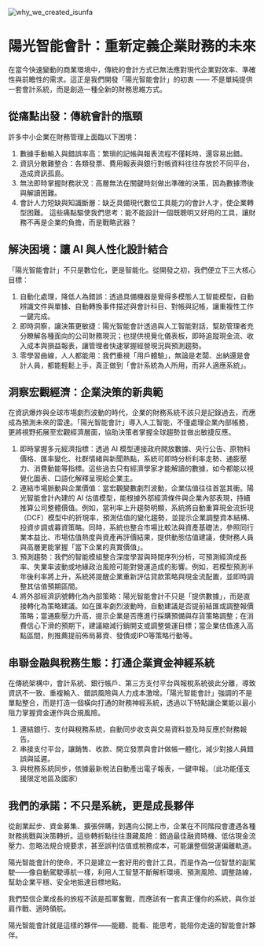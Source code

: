 ![why_we_created_isunfa](https://github.com/user-attachments/assets/6ff25d3a-48ad-47ac-884c-24873352124f)

# 陽光智能會計：重新定義企業財務的未來
在當今快速變動的商業環境中，傳統的會計方式已無法應對現代企業對效率、準確性與前瞻性的需求。這正是我們開發「陽光智能會計」的初衷 —— 不是單純提供一套會計系統，而是創造一種全新的財務思維方式。

## 從痛點出發：傳統會計的瓶頸
許多中小企業在財務管理上面臨以下困境：
1. 數據手動輸入與錯誤率高：繁瑣的記帳與報表流程不僅耗時，還容易出錯。
2. 資訊分散難整合：各類發票、費用報表與銀行對帳資料往往存放於不同平台，造成資訊孤島。
3. 無法即時掌握財務狀況：高層無法在關鍵時刻做出準確的決策，因為數據滯後與解讀困難。
4. 會計人力短缺與知識斷層：缺乏具備現代數位工具能力的會計人才，使企業轉型困難。
這些痛點驅使我們思考：能不能設計一個既聰明又好用的工具，讓財務不再是企業的負擔，而是戰略武器？

## 解決困境：讓 AI 與人性化設計結合
「陽光智能會計」不只是數位化，更是智能化。從開發之初，我們便立下三大核心目標：
1. 自動化處理，降低人為錯誤：透過具備機器是覺得多模態人工智能模型，自動辨識文件與單據、自動轉換事件描述與會計科目、對帳與記帳，讓重複性工作一鍵完成。
2. 即時洞察，讓決策更敏捷：陽光智能會計透過與人工智能對話，幫助管理者充分瞭解各種面向的公司財務現況；也提供視覺化儀表板，即時追蹤現金流、收入成本與損益報表，讓管理者快速掌握經營現況與預測趨勢。
3. 零學習曲線，人人都能用：我們重視「用戶體驗」，無論是老闆、出納還是會計人員，都能輕鬆上手，真正做到「會計系統為人所用，而非人適應系統」。

## 洞察宏觀經濟：企業決策的新典範
在資訊爆炸與全球市場劇烈波動的時代，企業的財務系統不該只是記錄過去，而應成為預測未來的雷達。「陽光智能會計」導入人工智能，不僅處理企業內部帳務，更將視野拓展至宏觀經濟層面，協助決策者掌握全球趨勢並做出敏捷反應。
1. 即時掌握多元經濟指標：透過 AI 模型連接政府開放數據、央行公告、原物料價格、匯率變化、社群情緒與新聞熱點，系統可即時分析利率走勢、通膨壓力、消費動能等指標。這些過去只有經濟學家才能解讀的數據，如今都能以視覺化圖表、口語化解釋呈現給企業主。
2. 連結市場脈動與企業價值：當宏觀變數劇烈波動，企業估值往往首當其衝。陽光智能會計內建的 AI 估值模型，能根據外部經濟條件與企業內部表現，持續推算公司整體價值。例如，當利率上升趨勢明顯，系統將自動重算現金流折現（DCF）模型中的折現率，預測估值的變化趨勢，並提示企業調整資本結構、投資步調或募資策略。同時，系統也整合市場比較法與資產基礎法，參照同行業本益比、市場估值熱度與資產再評價結果，提供動態估值建議，使財務人員與高層更能掌握「當下企業的真實價值」。
3. 預測趨勢：我們的智能模組整合深度學習與時間序列分析，可預測經濟成長率、失業率波動或地緣政治風險可能對營運造成的影響。例如，若模型預測半年後利率將上升，系統將提醒企業重新評估貸款策略與現金流配置，並即時調整其估值預期區間。
4. 將外部經濟訊號轉化為內部策略：陽光智能會計不只是「提供數據」，而是直接轉化為策略建議。如在匯率劇烈波動時，自動建議是否提前結匯或調整報價策略；當通膨壓力升高，提示企業是否應進行採購預備與存貨策略調整；在消費信心下滑的預期下，建議縮減行銷開支或調整營運目標；當企業估值進入高點區間，則推薦提前佈局募資、發債或IPO等策略行動等。

## 串聯金融與稅務生態：打通企業資金神經系統
在傳統架構中，會計系統、銀行帳戶、第三方支付平台與報稅系統彼此分離，導致資訊不一致、重複輸入、錯誤風險與人力成本激增。「陽光智能會計」強調的不是單點整合，而是打造一個橫向打通的財務神經系統，透過以下特點讓企業能以最小阻力掌握資金運作與合規風險。
1. 連結銀行、支付與稅務系統，自動同步收支與交易資料並及時反應於財務報告。
2. 串接支付平台，讓銷售、收款、開立發票與會計做帳一體化，減少對接人員錯誤與延遲。
3. 與稅務系統同步，依據最新稅法自動產出電子報表，一鍵申報。（此功能僅支援限定地區及國家）

## 我們的承諾：不只是系統，更是成長夥伴
從創業起步、資金募集、擴張併購，到邁向公開上市，企業在不同階段會遭遇各種財務挑戰與決策轉折。這些轉折點往往潛藏風險：錯過最佳融資時機、低估現金流壓力、忽略法規合規要求，甚至誤判估值或稅務成本，可能讓整個營運偏離軌道。

陽光智能會計的使命，不只是建立一套好用的會計工具，而是作為一位智慧的副駕駛——像自動駕駛導航一樣，利用人工智慧不斷解析環境、預測風險、調整路線，幫助企業平穩、安全地抵達目標地點。

我們堅信企業成長的旅程不該是孤軍奮戰，而應該有一套真正懂你的系統，與你並肩作戰、適時領航。

陽光智能會計就是這樣的夥伴——能聽、能看、能思考，能陪你走遠的智能會計夥伴。
